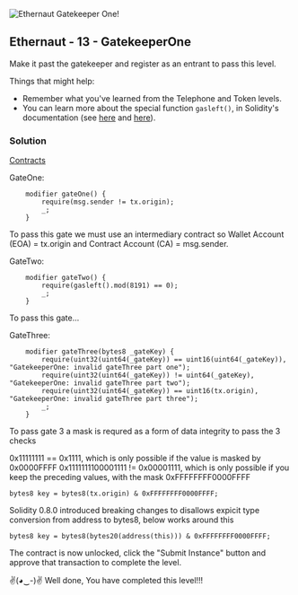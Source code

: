 ![Ethernaut Gatekeeper One!](https://ethernaut.openzeppelin.com/imgs/BigLevel13.svg)

## Ethernaut - 13 - GatekeeperOne 

Make it past the gatekeeper and register as an entrant to pass this level.

Things that might help:
- Remember what you've learned from the Telephone and Token levels.
- You can learn more about the special function ```gasleft()```, in Solidity's documentation (see [here](https://docs.soliditylang.org/en/v0.8.17/units-and-global-variables.html) and [here](https://docs.soliditylang.org/en/v0.8.17/control-structures.html#external-function-calls)).

### Solution
[Contracts](./13-GatekeeperOne/)

GateOne:
```solidity
    modifier gateOne() {
        require(msg.sender != tx.origin);
        _;
    }
```
To pass this gate we must use an intermediary contract so Wallet Account (EOA) = tx.origin and Contract Account (CA) = msg.sender.

GateTwo:
```solidity
    modifier gateTwo() {
        require(gasleft().mod(8191) == 0);
        _;
    }
```
To pass this gate...

GateThree:
```solidity
    modifier gateThree(bytes8 _gateKey) {
        require(uint32(uint64(_gateKey)) == uint16(uint64(_gateKey)), "GatekeeperOne: invalid gateThree part one");
        require(uint32(uint64(_gateKey)) != uint64(_gateKey), "GatekeeperOne: invalid gateThree part two");
        require(uint32(uint64(_gateKey)) == uint16(tx.origin), "GatekeeperOne: invalid gateThree part three");
        _;
    }
```
To pass gate 3 a mask is requred as a form of data integrity to pass the 3 checks

0x11111111 == 0x1111, which is only possible if the value is masked by 0x0000FFFF
0x1111111100001111 != 0x00001111, which is only possible if you keep the preceding values, with the mask 0xFFFFFFFF0000FFFF
```solidity
bytes8 key = bytes8(tx.origin) & 0xFFFFFFFF0000FFFF;
```

Solidity 0.8.0 introduced breaking changes to disallows expicit type conversion from address to bytes8, below works around this
``` solidity
bytes8 key = bytes8(bytes20(address(this))) & 0xFFFFFFFF0000FFFF;
```

The contract is now unlocked, click the "Submit Instance" button and approve that transaction to complete the level.

✌(◕‿-)✌ Well done, You have completed this level!!!